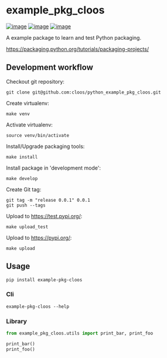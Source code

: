# example_pkg_cloos

[![image](https://img.shields.io/pypi/v/example_pkg_cloos.svg)](https://pypi.org/project/example-pkg-cloos)
[![image](https://img.shields.io/pypi/l/example_pkg_cloos.svg)](https://pypi.org/project/example-pkg-cloos)
[![image](https://img.shields.io/pypi/pyversions/example_pkg_cloos.svg)](https://pypi.org/project/example-pkg-cloos)

A example package to learn and test Python packaging.

https://packaging.python.org/tutorials/packaging-projects/

## Development workflow

Checkout git repository:

```shell
git clone git@github.com:cloos/python_example_pkg_cloos.git
```

Create virtualenv:

```shell
make venv
```

Activate virtualenv:

```shell
source venv/bin/activate
```

Install/Upgrade packaging tools:

```shell
make install
```

Install package in 'development mode':

```shell
make develop
```

Create Git tag:

```shell
git tag -m "release 0.0.1" 0.0.1
git push --tags
```

Upload to https://test.pypi.org/:

```shell
make upload_test
```

Upload to https://pypi.org/:

```shell
make upload
```

## Usage

```shell
pip install example-pkg-cloos
```

### Cli

```shell
example-pkg-cloos --help
```

### Library

```python
from example_pkg_cloos.utils import print_bar, print_foo

print_bar()
print_foo()
```
